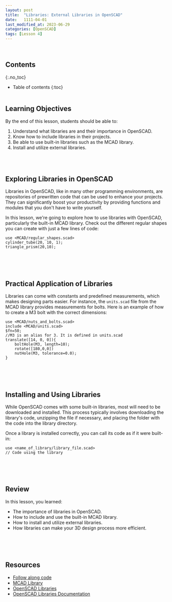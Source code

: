 ```yaml
---
layout: post
title:  "Libraries: External Libraries in OpenSCAD"
date:   1111-04-01
last_modified_at: 2023-06-29
categories: [OpenSCAD]
tags: [Lesson 4]
---
```

<br>

## Contents
{:.no_toc}
* Table of contents
{:toc}
<br><br>

## Learning Objectives
By the end of this lesson, students should be able to:
1. Understand what libraries are and their importance in OpenSCAD.
2. Know how to include libraries in their projects.
3. Be able to use built-in libraries such as the MCAD library.
4. Install and utilize external libraries.

<br><br>

## Exploring Libraries in OpenSCAD
Libraries in OpenSCAD, like in many other programming environments, are repositories of prewritten code that can be used to enhance your projects. They can significantly boost your productivity by providing functions and modules that you don't have to write yourself.

In this lesson, we're going to explore how to use libraries with OpenSCAD, particularly the built-in MCAD library. Check out the different regular shapes you can create with just a few lines of code:
```OpenSCAD
use <MCAD/regular_shapes.scad>
cylinder_tube(20, 10, 1);
triangle_prism(20,10);
```

<br><br><br>

## Practical Application of Libraries
Libraries can come with constants and predefined measurements, which makes designing parts easier. For instance, the `units.scad` file from the MCAD library provides measurements for bolts. Here is an example of how to create a M3 bolt with the correct dimensions:

```OpenSCAD
use <MCAD/nuts_and_bolts.scad>
include <MCAD/units.scad>
$fn=50;
//M3 is an alias for 3. It is defined in units.scad
translate([14, 0, 0]){
    boltHole(M3, length=10);
    rotate([180,0,0])
    nutHole(M3, tolerance=0.0);
}
```

<br><br><br>

## Installing and Using Libraries
While OpenSCAD comes with some built-in libraries, most will need to be downloaded and installed. This process typically involves downloading the library's code, unzipping the file if necessary, and placing the folder with the code into the library directory.

Once a library is installed correctly, you can call its code as if it were built-in:

```OpenSCAD
use <name_of_library/library_file.scad>
// Code using the library
```

<br><br><br>

## Review
In this lesson, you learned:
- The importance of libraries in OpenSCAD.
- How to include and use the built-in MCAD library.
- How to install and utilize external libraries.
- How libraries can make your 3D design process more efficient.

<br><br><br>

## Resources
- [Follow along code](https://raw.githubusercontent.com/funkonaut/openSCAD_lessons/main/Lessons/Lesson%202/2_2_bool_diff_student.scad)
- [MCAD Library](https://github.com/openscad/MCAD)
- [OpenSCAD Libraries](https://openscad.org/libraries.html)
- [OpenSCAD Libraries Documentation](https://en.wikibooks.org/wiki/OpenSCAD_User_Manual/Libraries)
<br><br><br>